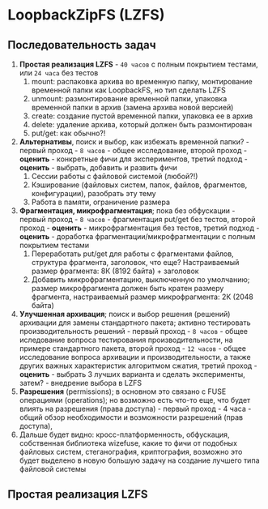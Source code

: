 # LoopbackZipFS (LZFS)

## Последовательность задач

1. **Простая реализация LZFS** - `40 часов` с полным покрытием тестами, или `24 часа` без тестов
    1. mount: распаковка архива во временную папку, монтирование временной папки как LoopbackFS, но тип сделать LZFS
    2. unmount: размонтирование временной папки, упаковка временной папки в архив (замена архива новой версией)
    3. create: создание пустой временной папки, упаковка ее в архив
    4. delete: удаление архива, который должен быть размонтирован
    5. put/get: как обычно?!
2. **Альтернативы**, поиск и выбор, как избежать временной папки? - первый проход - `8 часов` - общее исследование, второй проход - **оценить** - конкретные фичи для экспериментов, третий подход - **оценить** - выбрать, добавить и развить фичи
    1. Сессии работы с файловой системой (любой?!)
    2. Кэширование (файловых систем, папок, файлов, фрагментов, конфигурации), разобрать эту тему
    3. Работа в памяти, ограничение размера
3. **Фрагментация, микрофрагментация**; пока без обфускации - первый проход - `8 часов` - фрагментация put/get без тестов, второй проход - **оценить** - микрофрагментация без тестов, третий подход - **оценить** - доработка фрагментации/микрофрагментации с полным покрытием тестами
    1. Переработать put/get для работы с фрагментами файлов, структура фрагмента, заголовок, что еще? Настраиваемый размер фрагмента: 8К (8192 байта) + заголовок
    2. Добавить микрофрагментацию, выключенную по умолчанию; размер микрофрагмента должен быть кратен размеру фрагмента, настраиваемый размер микрофрагмента: 2К (2048 байта)
4. **Улучшенная архивация**; поиск и выбор решения (решений) архивации для замены стандартного пакета; активно тестировать производительность решений - первый проход - `8 часов` - общее иследование вопроса тестирования производительности, на примере стандартного пакета, второй проход - `12 часов` - общее исследование вопроса архивации и производительности, а также других важных характеристик алгоритмом сжатия, третий проход - **оценить** - выбрать 3 лучших варианта и сделать эксперименты, затем? - внедрение выбора в LZFS
5. **Разрешения** (permissions); в основном это связано с FUSE операциями (operations); но возможно есть что-то еще, что будет влиять на разрешения (права доступа) - первый проход - 4 часа - общий обзор необходимости и возможности разрешений (прав доступа), 
6. Дальше будет видно: кросс-платформенность, обфускация, собственная библиотека wizefuse, какие то фичи от подобных файловых систем, стеганография, криптография, возможно это будет выделено в новую большую задачу на создание лучшего типа файловой системы

## Простая реализация LZFS

